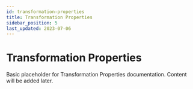 ```yaml
---
id: transformation-properties
title: Transformation Properties
sidebar_position: 5
last_updated: 2023-07-06
---
```


# Transformation Properties

Basic placeholder for Transformation Properties documentation. Content will be added later. 

